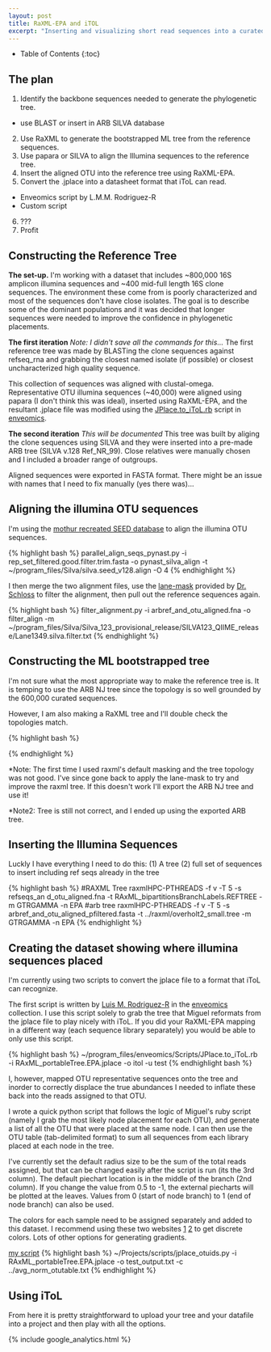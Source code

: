 ```yaml
---
layout: post
title: RaXML-EPA and iTOL
excerpt: "Inserting and visualizing short read sequences into a curated phylogenetic tree using RaXML-EPA and the interactive tree of life."
---
```

* Table of Contents
{:toc}

## The plan
1. Identify the backbone sequences needed to generate the phylogenetic tree.
 - use BLAST or insert in ARB SILVA database
2. Use RaXML to generate the bootstrapped ML tree from the reference sequences.
3. Use papara or SILVA to align the Illumina sequences to the reference tree.
4. Insert the aligned OTU into the reference tree using RaXML-EPA.
5. Convert the .jplace into a datasheet format that iToL can read.
 - Enveomics script by L.M.M. Rodriguez-R
 - Custom script
6. ???
7. Profit


## Constructing the Reference Tree
**The set-up.**
I'm working with a dataset that includes ~800,000 16S amplicon illumina sequences and ~400 mid-full length 16S clone sequences. The environment these come from is poorly characterized and most of the sequences don't have close isolates. The goal is to describe some of the dominant populations and it was decided that longer sequences were needed to improve the confidence in phylogenetic placements.

**The first iteration**
*Note: I didn't save all the commands for this...*
The first reference tree was made by BLASTing the clone sequences against refseq_rna and grabbing the closest named isolate (if possible) or closest uncharacterized high quality sequence.

This collection of sequences was aligned with clustal-omega. Representative OTU illumina sequences (~40,000) were aligned using papara (I don't think this was ideal), inserted using RaXML-EPA, and the resultant .jplace file was modified using the [JPlace.to_iToL.rb](https://github.com/lmrodriguezr/enveomics/blob/master/Scripts/JPlace.to_iToL.rb) script in [enveomics](http://enve-omics.ce.gatech.edu/enveomics/).

**The second iteration**
*This will be documented*
This tree was built by aliging the clone sequences using SILVA and they were inserted into a pre-made ARB tree (SILVA v.128 Ref_NR_99). Close relatives were manually chosen and I included a broader range of outgroups.

Aligned sequences were exported in FASTA format. There might be an issue with names that I need to fix manually (yes there was)...

## Aligning the illumina OTU sequences
I'm using the [mothur recreated SEED database](https://www.mothur.org/w/images/a/a4/Silva.seed_v128.tgz) to align the illumina OTU sequences.

{% highlight bash %}
parallel_align_seqs_pynast.py -i rep_set_filtered.good.filter.trim.fasta -o pynast_silva_align -t ~/program_files/Silva/silva.seed_v128.align -O 4
{% endhighlight %}

I then merge the two alignment files, use the [lane-mask](https://www.mothur.org/wiki/Lane_mask) provided by [Dr. Schloss](http://www.schlosslab.org/) to filter the alignment, then pull out the reference sequences again. 

{% highlight bash %}
filter_alignment.py -i arbref_and_otu_aligned.fna -o filter_align -m ~/program_files/Silva/Silva_123_provisional_release/SILVA123_QIIME_release/Lane1349.silva.filter.txt
{% endhighlight %}


## Constructing the ML bootstrapped tree
I'm not sure what the most appropriate way to make the reference tree is. It is temping to use the ARB NJ tree since the topology is so well grounded by the 600,000 curated sequences.

However, I am also making a RaXML tree and I'll double check the topologies match.

{% highlight bash %}

{% endhighlight %}

*Note: The first time I used raxml's default masking and the tree topology was not good. I've since gone back to apply the lane-mask to try and improve the raxml tree. If this doesn't work I'll export the ARB NJ tree and use it!

*Note2: Tree is still not correct, and I ended up using the exported ARB tree.

## Inserting the Illumina Sequences
Luckly I have everything I need to do this:
(1) A tree
(2) full set of sequences to insert including ref seqs already in the tree

{% highlight bash %}
#RAXML Tree
raxmlHPC-PTHREADS -f v -T 5 -s refseqs_an
d_otu_aligned.fna -t RAxML_bipartitionsBranchLabels.REFTREE -m GTRGAMMA -n EPA
#arb tree
raxmlHPC-PTHREADS -f v -T 5 -s arbref_and_otu_aligned_pfiltered.fasta -t ../raxml/overholt2_small.tree -m GTRGAMMA -n EPA
{% endhighlight %}

## Creating the dataset showing where illumina sequences placed
I'm currently using two scripts to convert the jplace file to a format that iToL can recognize.

The first script is written by [Luis M. Rodriguez-R](http://lmrodriguezr.github.io/) in the [enveomics](https://peerj.com/preprints/1900/) collection. I use this script solely to grab the tree that Miguel reformats from the jplace file to play nicely with iToL. If you did your RaXML-EPA mapping in a different way (each sequence library separately) you would be able to only use this script.

{% highlight bash %}
~/program_files/enveomics/Scripts/JPlace.to_iToL.rb -i RAxML_portableTree.EPA.jplace -o itol -u test
{% endhighlight bash %}

I, however, mapped OTU representative sequences onto the tree and inorder to correctly displace the true abundances I needed to inflate these back into the reads assigned to that OTU.

I wrote a quick python script that follows the logic of Miguel's ruby script (namely I grab the most likely node placement for each OTU), and generate a list of all the OTU that were placed at the same node. I can then use the OTU table (tab-delimited format) to sum all sequences from each library placed at each node in the tree.

I've currently set the default radius size to be the sum of the total reads assigned, but that can be changed easily after the script is run (its the 3rd column). The default piechart location is in the middle of the branch (2nd column). If you change the value from 0.5 to -1, the external piecharts will be plotted at the leaves. Values from 0 (start of node branch) to 1 (end of node branch) can also be used.

The colors for each sample need to be assigned separately and added to this dataset. I recommend using these two websites [1](http://tools.medialab.sciences-po.fr/iwanthue/examples.php) [2](http://phrogz.net/css/distinct-colors.html) to get discrete colors. Lots of other options for generating gradients.

[my script]({{site.url}}/assets/internal_files/jplace_otuids.py)
{% highlight bash %}
~/Projects/scripts/jplace_otuids.py -i RAxML_portableTree.EPA.jplace -o test_output.txt -c ../avg_norm_otutable.txt
{% endhighlight %}

## Using iToL
From here it is pretty straightforward to upload your tree and your datafile into a project and then play with all the options.

{% include google_analytics.html %}

